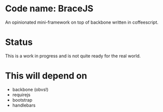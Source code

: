 # Code name: BraceJS
An opinionated mini-framework on top of backbone written in coffeescript.

# Status
This is a work in progress and is not quite ready for the real world.

# This will depend on
- backbone (obvs!)
- requirejs
- bootstrap
- handlebars
